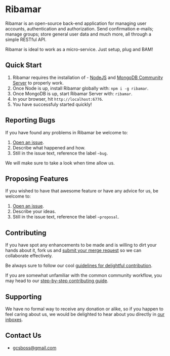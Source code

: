 # Ribamar

Ribamar is an open-source back-end application for managing user accounts, authentication and authorization. Send confirmation e-mails; manage groups; store general user data and much more, all through a simple RESTful API.

Ribamar is ideal to work as a micro-service. Just setup, plug and BAM!

## Quick Start
1. Ribamar requires the installation of - [NodeJS](https://nodejs.org/en/download/current/) and [MongoDB Community Server](https://www.mongodb.com/download-center#community) to properly work.
2. Once Node is up, install Ribamar globally with: `npm i -g ribamar`.
3. Once MongoDB is up, start Ribamar Server with: `ribamar`.
4. In your browser, hit `http://localhost:6776`.
5. You have successfuly started quickly!

## Reporting Bugs
If you have found any problems in Ribamar be welcome to:

1. [Open an issue](https://gitlab.com/riba-riba/ribamar/issues/new).
2. Describe what happened and how.
3. Still in the issue text, reference the label `~bug`.

We will make sure to take a look when time allow us.

## Proposing Features
If you wished to have that awesome feature or have any advice for us, be welcome to:
1. [Open an issue](https://gitlab.com/riba-riba/ribamar/issues/new).
2. Describe your ideas.
3. Still in the issue text, reference the label `~proposal`.

## Contributing
If you have spot any enhancements to be made and is willing to dirt your hands about it, fork us and [submit your merge request](https://gitlab.com/riba-riba/ribamar/merge_requests/new) so we can collaborate effectively.

Be always sure to follow our cool [guidelines for delightful contribution](wikis/contributing#guidelines).

If you are somewhat unfamiliar with the common community workflow, you may head to our [step-by-step contributing guide](wikis/contributing#setp-by-step).

## Supporting
We have no formal way to receive any donation or alike, so if you happen to feel caring about us, we would be delighted to hear about you directly in [our inboxes](#contact-us).

## Contact Us
- gcsboss@gmail.com
